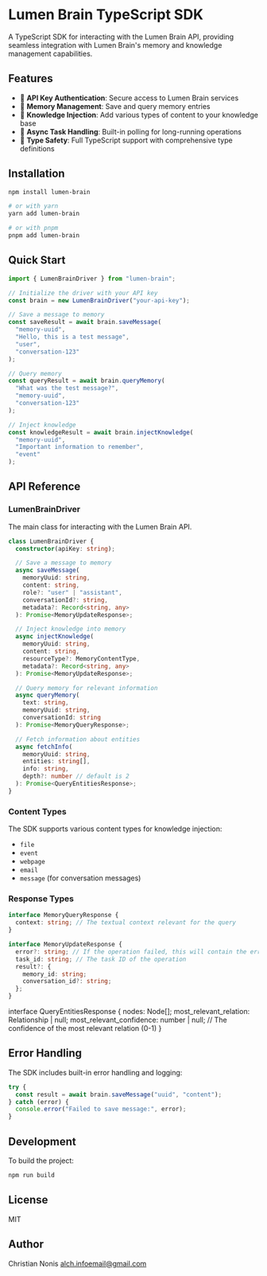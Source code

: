 # Lumen Brain TypeScript SDK

A TypeScript SDK for interacting with the Lumen Brain API, providing seamless integration with Lumen Brain's memory and knowledge management capabilities.

## Features

- 🔑 **API Key Authentication**: Secure access to Lumen Brain services
- 💾 **Memory Management**: Save and query memory entries
- 🧠 **Knowledge Injection**: Add various types of content to your knowledge base
- 🔄 **Async Task Handling**: Built-in polling for long-running operations
- 📝 **Type Safety**: Full TypeScript support with comprehensive type definitions

## Installation

```bash
npm install lumen-brain

# or with yarn
yarn add lumen-brain

# or with pnpm
pnpm add lumen-brain
```

## Quick Start

```typescript
import { LumenBrainDriver } from "lumen-brain";

// Initialize the driver with your API key
const brain = new LumenBrainDriver("your-api-key");

// Save a message to memory
const saveResult = await brain.saveMessage(
  "memory-uuid",
  "Hello, this is a test message",
  "user",
  "conversation-123"
);

// Query memory
const queryResult = await brain.queryMemory(
  "What was the test message?",
  "memory-uuid",
  "conversation-123"
);

// Inject knowledge
const knowledgeResult = await brain.injectKnowledge(
  "memory-uuid",
  "Important information to remember",
  "event"
);
```

## API Reference

### LumenBrainDriver

The main class for interacting with the Lumen Brain API.

```typescript
class LumenBrainDriver {
  constructor(apiKey: string);

  // Save a message to memory
  async saveMessage(
    memoryUuid: string,
    content: string,
    role?: "user" | "assistant",
    conversationId?: string,
    metadata?: Record<string, any>
  ): Promise<MemoryUpdateResponse>;

  // Inject knowledge into memory
  async injectKnowledge(
    memoryUuid: string,
    content: string,
    resourceType?: MemoryContentType,
    metadata?: Record<string, any>
  ): Promise<MemoryUpdateResponse>;

  // Query memory for relevant information
  async queryMemory(
    text: string,
    memoryUuid: string,
    conversationId: string
  ): Promise<MemoryQueryResponse>;

  // Fetch information about entities
  async fetchInfo(
    memoryUuid: string,
    entities: string[],
    info: string,
    depth?: number // default is 2
  ): Promise<QueryEntitiesResponse>;
}
```

### Content Types

The SDK supports various content types for knowledge injection:

- `file`
- `event`
- `webpage`
- `email`
- `message` (for conversation messages)

### Response Types

```typescript
interface MemoryQueryResponse {
  context: string; // The textual context relevant for the query
}

interface MemoryUpdateResponse {
  error?: string; // If the operation failed, this will contain the error message
  task_id: string; // The task ID of the operation
  result?: {
    memory_id: string;
    conversation_id?: string;
  };
}
```

interface QueryEntitiesResponse {
nodes: Node[];
most_relevant_relation: Relationship | null;
most_relevant_confidence: number | null; // The confidence of the most relevant relation (0-1)
}

## Error Handling

The SDK includes built-in error handling and logging:

```typescript
try {
  const result = await brain.saveMessage("uuid", "content");
} catch (error) {
  console.error("Failed to save message:", error);
}
```

## Development

To build the project:

```bash
npm run build
```

## License

MIT

## Author

Christian Nonis <alch.infoemail@gmail.com>
